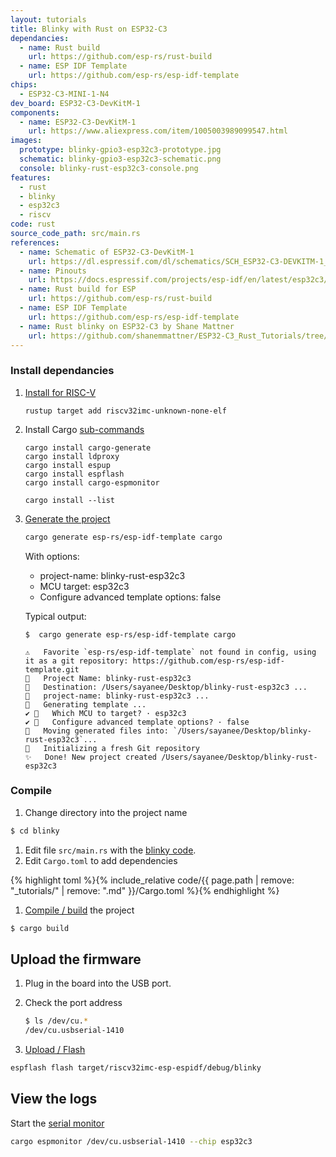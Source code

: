 ```yaml
---
layout: tutorials
title: Blinky with Rust on ESP32-C3
dependancies:
  - name: Rust build
    url: https://github.com/esp-rs/rust-build
  - name: ESP IDF Template
    url: https://github.com/esp-rs/esp-idf-template
chips:
  - ESP32-C3-MINI-1-N4
dev_board: ESP32-C3-DevKitM-1
components:
  - name: ESP32-C3-DevKitM-1
    url: https://www.aliexpress.com/item/1005003989099547.html
images:
  prototype: blinky-gpio3-esp32c3-prototype.jpg
  schematic: blinky-gpio3-esp32c3-schematic.png
  console: blinky-rust-esp32c3-console.png
features:
  - rust
  - blinky
  - esp32c3
  - riscv
code: rust
source_code_path: src/main.rs
references:
  - name: Schematic of ESP32-C3-DevKitM-1
    url: https://dl.espressif.com/dl/schematics/SCH_ESP32-C3-DEVKITM-1_V1_20200915A.pdf
  - name: Pinouts
    url: https://docs.espressif.com/projects/esp-idf/en/latest/esp32c3/hw-reference/esp32c3/user-guide-devkitm-1.html#pin-layout
  - name: Rust build for ESP
    url: https://github.com/esp-rs/rust-build
  - name: ESP IDF Template
    url: https://github.com/esp-rs/esp-idf-template
  - name: Rust blinky on ESP32-C3 by Shane Mattner
    url: https://github.com/shanemmattner/ESP32-C3_Rust_Tutorials/tree/main/Tutorials/p0-output
---
```


### Install dependancies

1. [Install for RISC-V](https://github.com/esp-rs/rust-build#risc-v-installation)
    ```
    rustup target add riscv32imc-unknown-none-elf
    ```
1. Install Cargo [sub-commands](https://github.com/esp-rs/esp-idf-template#install-cargo-sub-commands)
    ```
    cargo install cargo-generate
    cargo install ldproxy
    cargo install espup
    cargo install espflash
    cargo install cargo-espmonitor

    cargo install --list
    ```
1. [Generate the project](https://github.com/esp-rs/esp-idf-template#generate-the-project)
    ```sh
    cargo generate esp-rs/esp-idf-template cargo
    ```

    With options:
    - project-name: blinky-rust-esp32c3
    - MCU target: esp32c3
    - Configure advanced template options: false

    Typical output:
    ```
    $  cargo generate esp-rs/esp-idf-template cargo

    ⚠️   Favorite `esp-rs/esp-idf-template` not found in config, using it as a git repository: https://github.com/esp-rs/esp-idf-template.git
    🤷   Project Name: blinky-rust-esp32c3
    🔧   Destination: /Users/sayanee/Desktop/blinky-rust-esp32c3 ...
    🔧   project-name: blinky-rust-esp32c3 ...
    🔧   Generating template ...
    ✔ 🤷   Which MCU to target? · esp32c3
    ✔ 🤷   Configure advanced template options? · false
    🔧   Moving generated files into: `/Users/sayanee/Desktop/blinky-rust-esp32c3`...
    🔧   Initializing a fresh Git repository
    ✨   Done! New project created /Users/sayanee/Desktop/blinky-rust-esp32c3
    ```

### Compile

1. Change directory into the project name
  ```sh
  $ cd blinky
  ```
1. Edit file `src/main.rs` with the [blinky code](#code).
1. Edit `Cargo.toml` to add dependencies

  {% highlight toml %}{% include_relative code/{{ page.path | remove: "_tutorials/" | remove: ".md" }}/Cargo.toml %}{% endhighlight %}

1. [Compile / build](https://github.com/esp-rs/esp-idf-template#build) the project
  ```sh
  $ cargo build
  ```

## Upload the firmware

1. Plug in the board into the USB port.
1. Check the port address

    ```sh
    $ ls /dev/cu.*
    /dev/cu.usbserial-1410
    ```

1. [Upload / Flash](https://github.com/esp-rs/esp-idf-template#flash)
  ```sh
  espflash flash target/riscv32imc-esp-espidf/debug/blinky
  ```

## View the logs

Start the [serial monitor](https://github.com/esp-rs/esp-idf-template#monitor)
  ```sh
  cargo espmonitor /dev/cu.usbserial-1410 --chip esp32c3
  ```
